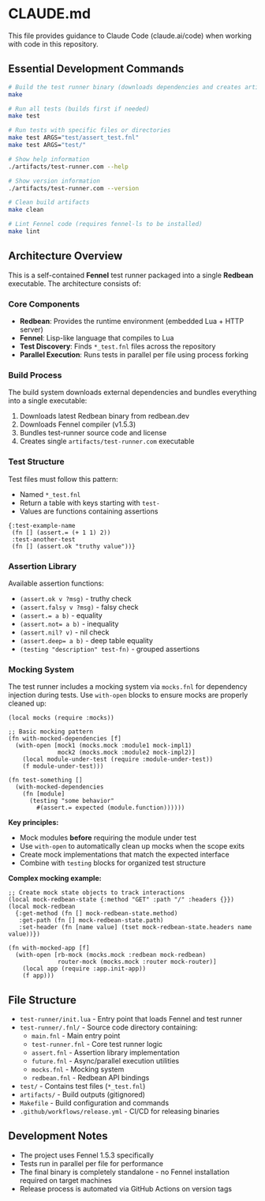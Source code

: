 # CLAUDE.md

This file provides guidance to Claude Code (claude.ai/code) when working with code in this repository.

## Essential Development Commands

```bash
# Build the test runner binary (downloads dependencies and creates artifacts/test-runner.com)
make

# Run all tests (builds first if needed)
make test

# Run tests with specific files or directories
make test ARGS="test/assert_test.fnl"
make test ARGS="test/"

# Show help information
./artifacts/test-runner.com --help

# Show version information
./artifacts/test-runner.com --version

# Clean build artifacts
make clean

# Lint Fennel code (requires fennel-ls to be installed)
make lint
```

## Architecture Overview

This is a self-contained **Fennel** test runner packaged into a single **Redbean** executable. The architecture consists of:

### Core Components

- **Redbean**: Provides the runtime environment (embedded Lua + HTTP server)
- **Fennel**: Lisp-like language that compiles to Lua
- **Test Discovery**: Finds `*_test.fnl` files across the repository
- **Parallel Execution**: Runs tests in parallel per file using process forking

### Build Process

The build system downloads external dependencies and bundles everything into a single executable:

1. Downloads latest Redbean binary from redbean.dev
2. Downloads Fennel compiler (v1.5.3)
3. Bundles test-runner source code and license
4. Creates single `artifacts/test-runner.com` executable

### Test Structure

Test files must follow this pattern:
- Named `*_test.fnl`
- Return a table with keys starting with `test-` 
- Values are functions containing assertions

```fennel
{:test-example-name
 (fn [] (assert.= (+ 1 1) 2))
 :test-another-test
 (fn [] (assert.ok "truthy value"))}
```

### Assertion Library

Available assertion functions:
- `(assert.ok v ?msg)` - truthy check
- `(assert.falsy v ?msg)` - falsy check  
- `(assert.= a b)` - equality
- `(assert.not= a b)` - inequality
- `(assert.nil? v)` - nil check
- `(assert.deep= a b)` - deep table equality
- `(testing "description" test-fn)` - grouped assertions

### Mocking System

The test runner includes a mocking system via `mocks.fnl` for dependency injection during tests. Use `with-open` blocks to ensure mocks are properly cleaned up:

```fennel
(local mocks (require :mocks))

;; Basic mocking pattern
(fn with-mocked-dependencies [f]
  (with-open [mock1 (mocks.mock :module1 mock-impl1)
              mock2 (mocks.mock :module2 mock-impl2)]
    (local module-under-test (require :module-under-test))
    (f module-under-test)))

(fn test-something []
  (with-mocked-dependencies
    (fn [module]
      (testing "some behavior"
        #(assert.= expected (module.function))))))
```

**Key principles:**
- Mock modules **before** requiring the module under test
- Use `with-open` to automatically clean up mocks when the scope exits
- Create mock implementations that match the expected interface
- Combine with `testing` blocks for organized test structure

**Complex mocking example:**
```fennel
;; Create mock state objects to track interactions
(local mock-redbean-state {:method "GET" :path "/" :headers {}})
(local mock-redbean 
  {:get-method (fn [] mock-redbean-state.method)
   :get-path (fn [] mock-redbean-state.path)
   :set-header (fn [name value] (tset mock-redbean-state.headers name value))})

(fn with-mocked-app [f]
  (with-open [rb-mock (mocks.mock :redbean mock-redbean)
              router-mock (mocks.mock :router mock-router)]
    (local app (require :app.init-app))
    (f app)))
```

## File Structure

- `test-runner/init.lua` - Entry point that loads Fennel and test runner
- `test-runner/.fnl/` - Source code directory containing:
  - `main.fnl` - Main entry point
  - `test-runner.fnl` - Core test runner logic
  - `assert.fnl` - Assertion library implementation
  - `future.fnl` - Async/parallel execution utilities
  - `mocks.fnl` - Mocking system
  - `redbean.fnl` - Redbean API bindings
- `test/` - Contains test files (`*_test.fnl`)
- `artifacts/` - Build outputs (gitignored)
- `Makefile` - Build configuration and commands
- `.github/workflows/release.yml` - CI/CD for releasing binaries

## Development Notes

- The project uses Fennel 1.5.3 specifically
- Tests run in parallel per file for performance
- The final binary is completely standalone - no Fennel installation required on target machines
- Release process is automated via GitHub Actions on version tags